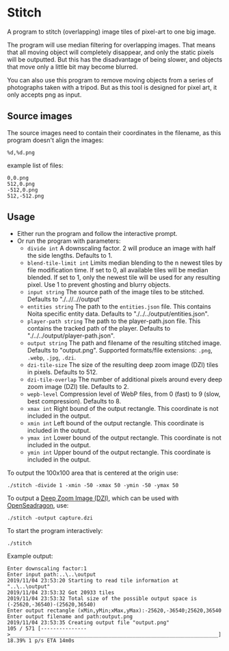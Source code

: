 # Stitch

A program to stitch (overlapping) image tiles of pixel-art to one big image.

The program will use median filtering for overlapping images.
That means that all moving object will completely disappear, and only the static pixels will be outputted.
But this has the disadvantage of being slower, and objects that move only a little bit may become blurred.

You can also use this program to remove moving objects from a series of photographs taken with a tripod.
But as this tool is designed for pixel art, it only accepts png as input.

## Source images

The source images need to contain their coordinates in the filename, as this program doesn't align the images:

`%d,%d.png`

example list of files:

``` Text
0,0.png
512,0.png
-512,0.png
512,-512.png
```

## Usage

- Either run the program and follow the interactive prompt.
- Or run the program with parameters:
  - `divide int`
    A downscaling factor. 2 will produce an image with half the side lengths. Defaults to 1.
  - `blend-tile-limit int`
    Limits median blending to the n newest tiles by file modification time.
    If set to 0, all available tiles will be median blended.
    If set to 1, only the newest tile will be used for any resulting pixel.
    Use 1 to prevent ghosting and blurry objects.
  - `input string`
    The source path of the image tiles to be stitched. Defaults to "./..//..//output"
  - `entities string`
    The path to the `entities.json` file. This contains Noita specific entity data. Defaults to "./../../output/entities.json".
  - `player-path string`
    The path to the player-path.json file. This contains the tracked path of the player. Defaults to "./../../output/player-path.json".
  - `output string`
    The path and filename of the resulting stitched image. Defaults to "output.png".
    Supported formats/file extensions: `.png`, `.webp`, `.jpg`, `.dzi`.
  - `dzi-tile-size`
    The size of the resulting deep zoom image (DZI) tiles in pixels. Defaults to 512.
  - `dzi-tile-overlap`
    The number of additional pixels around every deep zoom image (DZI) tile. Defaults to 2.
  - `wepb-level`
    Compression level of WebP files, from 0 (fast) to 9 (slow, best compression). Defaults to 8.
  - `xmax int`
    Right bound of the output rectangle. This coordinate is not included in the output.
  - `xmin int`
    Left bound of the output rectangle. This coordinate is included in the output.
  - `ymax int`
    Lower bound of the output rectangle. This coordinate is not included in the output.
  - `ymin int`
    Upper bound of the output rectangle. This coordinate is included in the output.

To output the 100x100 area that is centered at the origin use:

``` Shell Session
./stitch -divide 1 -xmin -50 -xmax 50 -ymin -50 -ymax 50
```

To output a [Deep Zoom Image (DZI)](https://en.wikipedia.org/wiki/Deep_Zoom), which can be used with [OpenSeadragon](https://openseadragon.github.io/examples/tilesource-dzi/), use:

``` Shell Session
./stitch -output capture.dzi
```

To start the program interactively:

``` Shell Session
./stitch
```

Example output:

``` Shell Session
Enter downscaling factor:1
Enter input path:..\..\output
2019/11/04 23:53:20 Starting to read tile information at "..\..\output"
2019/11/04 23:53:32 Got 20933 tiles
2019/11/04 23:53:32 Total size of the possible output space is (-25620,-36540)-(25620,36540)
Enter output rectangle (xMin,yMin;xMax,yMax):-25620,-36540;25620,36540
Enter output filename and path:output.png
2019/11/04 23:53:35 Creating output file "output.png"
105 / 571 [--------------->____________________________________________________________________] 18.39% 1 p/s ETA 14m0s
```
